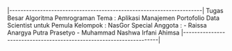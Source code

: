 |---------------------------------------------------------------------|
 Tugas Besar Algoritma Pemrograman
 Tema      : Aplikasi Manajemen Portofolio Data Scientist untuk Pemula
 Kelompok  : NasGor Special
 Anggota   : - Raissa Anargya Putra Prasetyo
             - Muhammad Nashwa Irfani Ahimsa
|---------------------------------------------------------------------|
